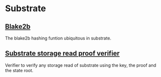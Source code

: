 # Substrate

## [Blake2b](./src/blake2b.cairo)

The blake2b hashing funtion ubiquitous in substrate.


## [Substrate storage read proof verifier](./src/blake2b.cairo)

Verifier to verify any storage read of substrate using the key, the proof and the state root.
